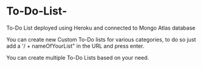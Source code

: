 # To-Do-List-
To-Do List deployed using Heroku and connected to Mongo Atlas database

You can create new Custom To-Do lists for various categories, to do so just add a '/ + nameOfYourList" in the URL and press enter.
  
You can create multiple To-Do Lists based on your need.
